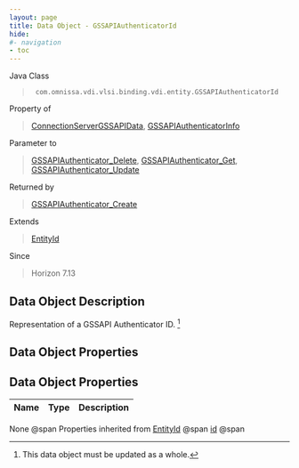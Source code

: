 ```yaml
---
layout: page
title: Data Object - GSSAPIAuthenticatorId
hide:
#- navigation
- toc
---
```








Java Class
> ` com.omnissa.vdi.vlsi.binding.vdi.entity.GSSAPIAuthenticatorId`

Property of
> [ConnectionServerGSSAPIData](vdi.infrastructure.ConnectionServer.GSSAPIData.md#field_detail), [GSSAPIAuthenticatorInfo](vdi.infrastructure.GSSAPIAuthenticator.GSSAPIAuthenticatorInfo.md#field_detail)

Parameter to
> [GSSAPIAuthenticator_Delete](vdi.infrastructure.GSSAPIAuthenticator.md#delete), [GSSAPIAuthenticator_Get](vdi.infrastructure.GSSAPIAuthenticator.md#get), [GSSAPIAuthenticator_Update](vdi.infrastructure.GSSAPIAuthenticator.md#update)

Returned by
> [GSSAPIAuthenticator_Create](vdi.infrastructure.GSSAPIAuthenticator.md#create)

Extends
> [EntityId](vdi.EntityId.md)

Since
> Horizon 7.13


## Data Object Description

Representation of a GSSAPI Authenticator ID.
 [^167]



## Data Object Properties

## Data Object Properties

 Name | Type | Description
:---|:---:|:---
None @span
Properties inherited from [EntityId](vdi.EntityId.md) @span
[id](vdi.EntityId.md#id) @span


 


[^167]: This data object must be updated as a whole.
